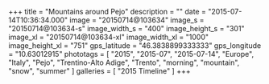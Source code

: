 +++
title = "Mountains around Pejo"
description = ""
date = "2015-07-14T10:36:34.000"
image = "20150714@103634"
image_s = "20150714@103634-s"
image_width_s = "400"
image_height_s = "301"
image_xl = "20150714@103634-xl"
image_width_xl = "1000"
image_height_xl = "751"
gps_latitude = "46.3838899333333"
gps_longitude = "10.63012915"
phototags = [ "2015", "2015-07", "2015-07-14", "Europe", "Italy", "Pejo", "Trentino-Alto Adige", "Trento", "morning", "mountain", "snow", "summer" ]
galleries = [ "2015 Timeline" ]
+++
